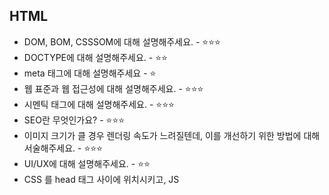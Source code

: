## HTML
- DOM, BOM, CSSSOM에 대해 설명해주세요. - ⭐⭐⭐
- DOCTYPE에 대해 설명해주세요. - ⭐⭐
- meta 태그에 대해 설명해주세요 - ⭐
- 웹 표준과 웹 접근성에 대해 설명해주세요. - ⭐⭐⭐
- 시멘틱 태그에 대해 설명해주세요. - ⭐⭐⭐
- SEO란 무엇인가요? - ⭐⭐⭐
- 이미지 크기가 클 경우 렌더링 속도가 느려질텐데, 이를 개선하기 위한 방법에 대해 서술해주세요. - ⭐⭐⭐
- UI/UX에 대해 설명해주세요. - ⭐⭐
- CSS <link>를 head 태그 사이에 위치시키고, JS <script> 태그를 body 직전에 위치시키는 것이 좋은 방법인지 서술해주세요. - ⭐⭐⭐
  - 만약 script 태그를 body 직전에 위치시키지 않으려면 어떻게 해야 할까요?
- `data-` 속성에 대해 설명해주세요. - ⭐⭐
- div와 span 태그의 차이에 대해 설명해주세요 - ⭐⭐⭐

<br />

## CSS
- display에 대해 설명해주세요. - ⭐
- positon 속성에 대해 설명해주세요. - ⭐
- float가 어떻게 동작하는지에 대해 설명해주세요. - ⭐
- flex와 grid의 특징에 대해 각각 설명해주세요. 그리고 이들을 왜 사용하는지에 대해 설명해주세요. - ⭐
- 반응형 웹의 3 요소에 대해 설명해주세요. - ⭐
- 이미지 태그를 스타일로 대체하는 법에 대해 설명해주세요. - ⭐
- 반응형 웹과 적응형 웹에 대해 설명해주세요. - ⭐⭐⭐
- CSS selector가 어떤 원리로 동작하나요? - ⭐⭐⭐
- PX, EM의 차이점에 대해 설명해주세요. - ⭐
- css 적용 우선순위에 대해 설명해주세요. - ⭐⭐
- padding과 margin의 차이에 대해 설명해주세요. - ⭐⭐⭐
  - 둘은 요소의 크기에 영향을 주나요?
- border는 영역 크기에 대해 영향을 주나요? - ⭐⭐⭐
  - border이 영역 크기에 영향을 준다면, 크기에 영향을 주지 않기 위해 어떻게 해야하나요?
- CSS-in-JS와 CSS 전처리기에 대해 설명해주고, 사용 경험에 대해 설명해주세요. - ⭐⭐⭐
